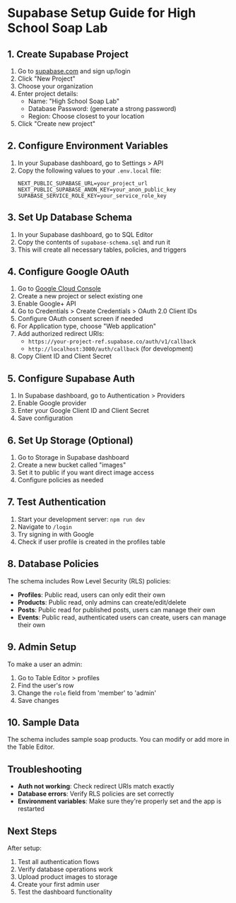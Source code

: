 # Supabase Setup Guide for High School Soap Lab

## 1. Create Supabase Project

1. Go to [supabase.com](https://supabase.com) and sign up/login
2. Click "New Project"
3. Choose your organization
4. Enter project details:
   - Name: "High School Soap Lab"
   - Database Password: (generate a strong password)
   - Region: Choose closest to your location
5. Click "Create new project"

## 2. Configure Environment Variables

1. In your Supabase dashboard, go to Settings > API
2. Copy the following values to your `.env.local` file:
   ```
   NEXT_PUBLIC_SUPABASE_URL=your_project_url
   NEXT_PUBLIC_SUPABASE_ANON_KEY=your_anon_public_key
   SUPABASE_SERVICE_ROLE_KEY=your_service_role_key
   ```

## 3. Set Up Database Schema

1. In your Supabase dashboard, go to SQL Editor
2. Copy the contents of `supabase-schema.sql` and run it
3. This will create all necessary tables, policies, and triggers

## 4. Configure Google OAuth

1. Go to [Google Cloud Console](https://console.cloud.google.com/)
2. Create a new project or select existing one
3. Enable Google+ API
4. Go to Credentials > Create Credentials > OAuth 2.0 Client IDs
5. Configure OAuth consent screen if needed
6. For Application type, choose "Web application"
7. Add authorized redirect URIs:
   - `https://your-project-ref.supabase.co/auth/v1/callback`
   - `http://localhost:3000/auth/callback` (for development)
8. Copy Client ID and Client Secret

## 5. Configure Supabase Auth

1. In Supabase dashboard, go to Authentication > Providers
2. Enable Google provider
3. Enter your Google Client ID and Client Secret
4. Save configuration

## 6. Set Up Storage (Optional)

1. Go to Storage in Supabase dashboard
2. Create a new bucket called "images"
3. Set it to public if you want direct image access
4. Configure policies as needed

## 7. Test Authentication

1. Start your development server: `npm run dev`
2. Navigate to `/login`
3. Try signing in with Google
4. Check if user profile is created in the profiles table

## 8. Database Policies

The schema includes Row Level Security (RLS) policies:

- **Profiles**: Public read, users can only edit their own
- **Products**: Public read, only admins can create/edit/delete
- **Posts**: Public read for published posts, users can manage their own
- **Events**: Public read, authenticated users can create, users can manage their own

## 9. Admin Setup

To make a user an admin:

1. Go to Table Editor > profiles
2. Find the user's row
3. Change the `role` field from 'member' to 'admin'
4. Save changes

## 10. Sample Data

The schema includes sample soap products. You can modify or add more in the Table Editor.

## Troubleshooting

- **Auth not working**: Check redirect URIs match exactly
- **Database errors**: Verify RLS policies are set correctly
- **Environment variables**: Make sure they're properly set and the app is restarted

## Next Steps

After setup:
1. Test all authentication flows
2. Verify database operations work
3. Upload product images to storage
4. Create your first admin user
5. Test the dashboard functionality
